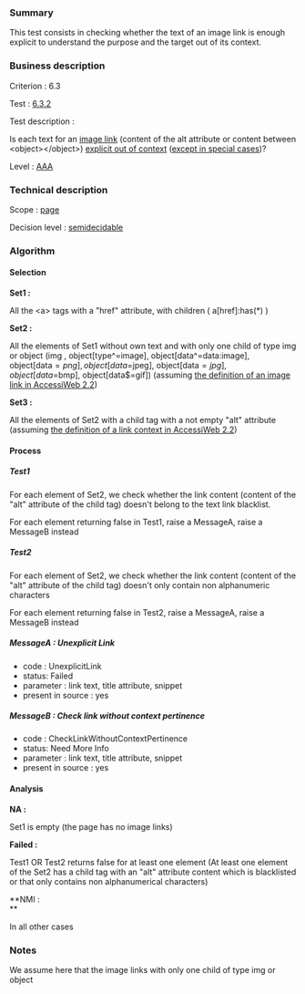 ### Summary

This test consists in checking whether the text of an image link is
enough explicit to understand the purpose and the target out of its
context.

### Business description

Criterion : 6.3

Test : [6.3.2](http://accessiweb.org/index.php/accessiweb-22-english-version.html#test-6-3-2)

Test description :

Is each text for an [image
link](http://accessiweb.org/index.php/glossary-76.html#mLienImage)
(content of the alt attribute or content between <object\></object\>)
[explicit out of
context](http://accessiweb.org/index.php/glossary-76.html#mLienHorsContexte)
([except in special
cases](http://accessiweb.org/index.php/glossary-76.html#cpCrit6- "Special cases for criterion 6.3"))?

Level : [AAA](/en/category/rules-design/accessiweb-11/level/aaa)

### Technical description

Scope : [page](/en/category/rules-design/accessiweb-11/scope/page)

Decision level :
[semidecidable](/en/category/rules-design/accessiweb-11/decision-level/semidecidable)

### Algorithm

#### Selection

**Set1 :**

All the <a\> tags with a "href" attribute, with children (
a[href]:has(\*) )

**Set2 :**

All the elements of Set1 without own text and with only one child of
type img or object (img , object[type\^=image],
object[data\^=data:image], object[data$=png], object[data$=jpeg],
object[data$=jpg],object[data$=bmp], object[data$=gif]) (assuming [the
definition of an image link in AccessiWeb
2.2](http://accessiweb.org/index.php/glossary-76.html#mLienImage))

**Set3 :**

All the elements of Set2 with a child tag with a not empty "alt"
attribute (assuming [the definition of a link context in AccessiWeb
2.2](http://accessiweb.org/index.php/glossary-76.html#mContexteLien))

#### Process

##### Test1

For each element of Set2, we check whether the link content (content of
the "alt" attribute of the child tag) doesn't belong to the text link
blacklist.

For each element returning false in Test1, raise a MessageA, raise a
MessageB instead

##### Test2

For each element of Set2, we check whether the link content (content of
the "alt" attribute of the child tag) doesn't only contain non
alphanumeric characters

For each element returning false in Test2, raise a MessageA, raise a
MessageB instead

##### MessageA : Unexplicit Link

-   code : UnexplicitLink
-   status: Failed
-   parameter : link text, title attribute, snippet
-   present in source : yes

##### MessageB : Check link without context pertinence

-   code : CheckLinkWithoutContextPertinence
-   status: Need More Info
-   parameter : link text, title attribute, snippet
-   present in source : yes

#### Analysis

**NA :**

Set1 is empty (the page has no image links)

**Failed :**

Test1 OR Test2 returns false for at least one element (At least one
element of the Set2 has a child tag with an "alt" attribute content
which is blacklisted or that only contains non alphanumerical
characters)

**NMI :\
**

In all other cases

### Notes

We assume here that the image links with only one child of type img or
object
